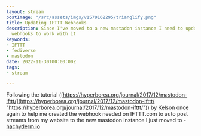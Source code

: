 ```yaml
---
layout: stream
postImage: "/src/assets/imgs/v1579162295/trianglify.png"
title: Updating IFTTT Webhooks
description: Since I've moved to a new mastadon instance I need to update my IFTTT
  webhooks to work with it
keywords:
- IFTTT
- fediverse
- mastodon
date: 2022-11-30T00:00:00Z
tags:
- stream

---
```

Following the tutorial ([https://hyperborea.org/journal/2017/12/mastodon-ifttt/](https://hyperborea.org/journal/2017/12/mastodon-ifttt/ "https://hyperborea.org/journal/2017/12/mastodon-ifttt/")) by Kelson once again to help me created the webhook needed on IFTTT.com to auto post streams from my website to the new mastodon instance I just moved to - [hachyderm.io]()